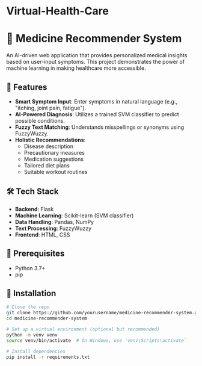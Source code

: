﻿# Virtual-Health-Care
 # 🏥 Medicine Recommender System

An AI-driven web application that provides personalized medical insights based on user-input symptoms. This project demonstrates the power of machine learning in making healthcare more accessible.

## 🚀 Features

- **Smart Symptom Input**: Enter symptoms in natural language (e.g., "itching, joint pain, fatigue").
- **AI-Powered Diagnosis**: Utilizes a trained SVM classifier to predict possible conditions.
- **Fuzzy Text Matching**: Understands misspellings or synonyms using FuzzyWuzzy.
- **Holistic Recommendations**:
  - Disease description
  - Precautionary measures
  - Medication suggestions
  - Tailored diet plans
  - Suitable workout routines

## 🛠 Tech Stack

- **Backend**: Flask
- **Machine Learning**: Scikit-learn (SVM classifier)
- **Data Handling**: Pandas, NumPy
- **Text Processing**: FuzzyWuzzy
- **Frontend**: HTML, CSS 

## 🚦 Prerequisites

- Python 3.7+
- pip

## 🚀 Installation

```bash
# Clone the repo
git clone https://github.com/yourusername/medicine-recommender-system.git
cd medicine-recommender-system

# Set up a virtual environment (optional but recommended)
python -m venv venv
source venv/bin/activate  # On Windows, use `venv\Scripts\activate`

# Install dependencies
pip install -r requirements.txt


 
